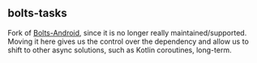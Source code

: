 ## bolts-tasks
Fork of [Bolts-Android](https://github.com/BoltsFramework/Bolts-Android), since it is no longer
really maintained/supported. Moving it here gives us the control over the dependency and allow us to shift
to other async solutions, such as Kotlin coroutines, long-term.